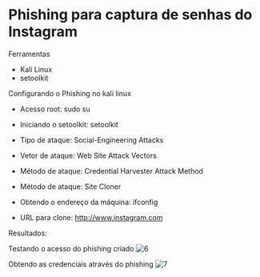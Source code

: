 # Phishing para captura de senhas do Instagram

Ferramentas
* Kali Linux
* setoolkit

Configurando o Phishing no kali linux

 * Acesso root: sudo su

 * Iniciando o setoolkit: setoolkit

 * Tipo de ataque: Social-Engineering Attacks

 * Vetor de ataque: Web Site Attack Vectors

 * Método de ataque: Credential Harvester Attack Method 

 * Método de ataque: Site Cloner

 * Obtendo o endereço da máquina: ifconfig

 * URL para clone: http://www.instagram.com

Resultados:

Testando o acesso do phishing criado
![6](https://github.com/user-attachments/assets/cfbe3db7-45c0-42d5-83ec-80638f1122be)


Obtendo as credenciais através do phishing
![7](https://github.com/user-attachments/assets/96bc57ea-1990-4a7b-8926-f5ae1f9a7c80)

